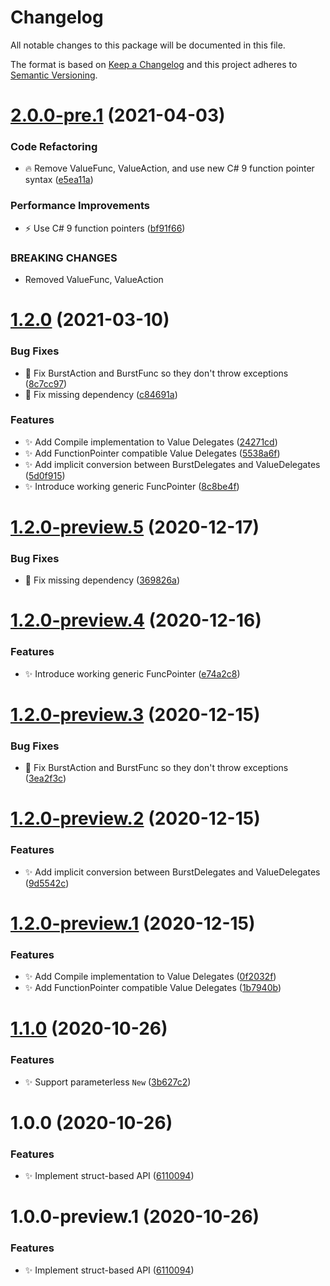 # Changelog
All notable changes to this package will be documented in this file.

The format is based on [Keep a Changelog](http://keepachangelog.com/en/1.0.0/) and this project adheres to [Semantic Versioning](http://semver.org/spec/v2.0.0.html).

# [2.0.0-pre.1](https://github.com/CareBoo/Burst.Delegates/compare/v1.2.0...v2.0.0-pre.1) (2021-04-03)


### Code Refactoring

* :fire: Remove ValueFunc, ValueAction, and use new C# 9 function pointer syntax ([e5ea11a](https://github.com/CareBoo/Burst.Delegates/commit/e5ea11aca68bf824cfc2d055b5ef23ee2feb189a))


### Performance Improvements

* :zap: Use C# 9 function pointers ([bf91f66](https://github.com/CareBoo/Burst.Delegates/commit/bf91f66dca68720a09f453c603395e71a2392620))


### BREAKING CHANGES

* Removed ValueFunc, ValueAction

# [1.2.0](https://github.com/CareBoo/Burst.Delegates/compare/v1.1.0...v1.2.0) (2021-03-10)


### Bug Fixes

* :bug: Fix BurstAction and BurstFunc so they don't throw exceptions ([8c7cc97](https://github.com/CareBoo/Burst.Delegates/commit/8c7cc97609f79700ce2485a5bfc000fc9f77600e))
* :bug: Fix missing dependency ([c84691a](https://github.com/CareBoo/Burst.Delegates/commit/c84691a29039d5bfadbc1e913145d26583489604))


### Features

* :sparkles: Add Compile implementation to Value Delegates ([24271cd](https://github.com/CareBoo/Burst.Delegates/commit/24271cd36aa308f57a8ee81c17e160e1e3fae54a))
* :sparkles: Add FunctionPointer compatible Value Delegates ([5538a6f](https://github.com/CareBoo/Burst.Delegates/commit/5538a6f44e9b0e72a7e73b33a45f47b66276016f))
* :sparkles: Add implicit conversion between BurstDelegates and ValueDelegates ([5d0f915](https://github.com/CareBoo/Burst.Delegates/commit/5d0f91533e36cc5df9f8d2deb4b36a9a824a8bd7))
* :sparkles: Introduce working generic FuncPointer ([8c8be4f](https://github.com/CareBoo/Burst.Delegates/commit/8c8be4f55b5471c516182cb0db187761ddc9b42d))

# [1.2.0-preview.5](https://github.com/CareBoo/Burst.Delegates/compare/v1.2.0-preview.4...v1.2.0-preview.5) (2020-12-17)


### Bug Fixes

* :bug: Fix missing dependency ([369826a](https://github.com/CareBoo/Burst.Delegates/commit/369826ad174b42c4b8406b84d79c648be0084aa5))

# [1.2.0-preview.4](https://github.com/CareBoo/Burst.Delegates/compare/v1.2.0-preview.3...v1.2.0-preview.4) (2020-12-16)


### Features

* :sparkles: Introduce working generic FuncPointer ([e74a2c8](https://github.com/CareBoo/Burst.Delegates/commit/e74a2c889f363cb022b3ad0268babee9f4165bca))

# [1.2.0-preview.3](https://github.com/CareBoo/Burst.Delegates/compare/v1.2.0-preview.2...v1.2.0-preview.3) (2020-12-15)


### Bug Fixes

* :bug: Fix BurstAction and BurstFunc so they don't throw exceptions ([3ea2f3c](https://github.com/CareBoo/Burst.Delegates/commit/3ea2f3c84b7c6149e3303c939cdeed5a35120c44))

# [1.2.0-preview.2](https://github.com/CareBoo/Burst.Delegates/compare/v1.2.0-preview.1...v1.2.0-preview.2) (2020-12-15)


### Features

* :sparkles: Add implicit conversion between BurstDelegates and ValueDelegates ([9d5542c](https://github.com/CareBoo/Burst.Delegates/commit/9d5542cf9beac7372877ad5a8b36423662ea99fc))

# [1.2.0-preview.1](https://github.com/CareBoo/Burst.Delegates/compare/v1.1.0...v1.2.0-preview.1) (2020-12-15)


### Features

* :sparkles: Add Compile implementation to Value Delegates ([0f2032f](https://github.com/CareBoo/Burst.Delegates/commit/0f2032f5cd5185511e7a847f2a08f73c07f96a76))
* :sparkles: Add FunctionPointer compatible Value Delegates ([1b7940b](https://github.com/CareBoo/Burst.Delegates/commit/1b7940b47064f69f0d723a0a0237f9e1320885ff))

# [1.1.0](https://github.com/CareBoo/Burst.Delegates/compare/v1.0.0...v1.1.0) (2020-10-26)


### Features

* :sparkles: Support parameterless `New` ([3b627c2](https://github.com/CareBoo/Burst.Delegates/commit/3b627c236e40a9ae96771df282e79242c448591a))

# 1.0.0 (2020-10-26)


### Features

* :sparkles: Implement struct-based API ([6110094](https://github.com/CareBoo/Burst.Delegates/commit/6110094ebcab28afac7b69e7c5e9d95eec32b1ea))

# 1.0.0-preview.1 (2020-10-26)


### Features

* :sparkles: Implement struct-based API ([6110094](https://github.com/CareBoo/Burst.Delegates/commit/6110094ebcab28afac7b69e7c5e9d95eec32b1ea))

